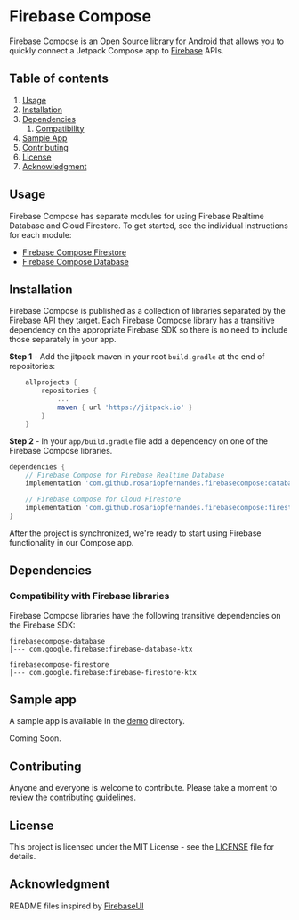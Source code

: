 # Firebase Compose

Firebase Compose is an Open Source library for Android that allows you to
quickly connect a Jetpack Compose app to [Firebase](https://firebase.google.com) APIs.

## Table of contents

1. [Usage](#usage)
1. [Installation](#installation)
1. [Dependencies](#dependencies)
   1. [Compatibility](#compatibility-with-firebase-libraries)
1. [Sample App](#sample-app)
1. [Contributing](#contributing)
1. [License](#license)
1. [Acknowledgment](#acknowledgment)

## Usage

Firebase Compose has separate modules for using Firebase Realtime Database and Cloud Firestore.
 To get started, see the individual instructions for each module:

* [Firebase Compose Firestore](firestore/README.md)
* [Firebase Compose Database](database/README.md)

## Installation

Firebase Compose is published as a collection of libraries separated by the
Firebase API they target. Each Firebase Compose library has a transitive
dependency on the appropriate Firebase SDK so there is no need to include
those separately in your app.

**Step 1** - Add the jitpack maven in your root `build.gradle` at the end of repositories:
```gradle
    allprojects {
        repositories {
            ...
            maven { url 'https://jitpack.io' }
        }
    }
```

**Step 2** - In your `app/build.gradle` file add a dependency on one of the Firebase Compose
libraries.

```groovy
dependencies {
    // Firebase Compose for Firebase Realtime Database
    implementation 'com.github.rosariopfernandes.firebasecompose:database:1.0.0-beta01'

    // Firebase Compose for Cloud Firestore
    implementation 'com.github.rosariopfernandes.firebasecompose:firestore:1.0.0-beta01'
}
```

After the project is synchronized, we're ready to start using Firebase functionality in our Compose app.

## Dependencies

### Compatibility with Firebase libraries

Firebase Compose libraries have the following transitive dependencies on the Firebase SDK:
```
firebasecompose-database
|--- com.google.firebase:firebase-database-ktx

firebasecompose-firestore
|--- com.google.firebase:firebase-firestore-ktx
```

## Sample app
A sample app is available in the [demo](/demo/) directory.

Coming Soon.

## Contributing

Anyone and everyone is welcome to contribute. Please take a moment to
review the [contributing guidelines](CONTRIBUTING.md).

## License

This project is licensed under the MIT License - see the [LICENSE](LICENSE) file for details.

## Acknowledgment
README files inspired by [FirebaseUI](https://github.com/firebase/FirebaseUI-Android/)
